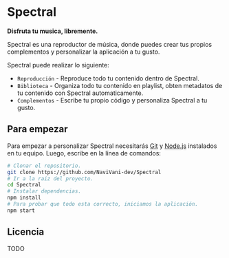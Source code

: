 # Spectral

**Disfruta tu musica, libremente.**

Spectral es una reproductor de música, donde puedes crear tus propios complementos y personalizar la aplicación a tu gusto.

Spectral puede realizar lo siguiente:

- `Reproducción` - Reproduce todo tu contenido dentro de Spectral.
- `Biblioteca` - Organiza todo tu contenido en playlist, obten metadatos de tu contenido con Spectral automaticamente.
- `Complementos` - Escribe tu propio código y personaliza Spectral a tu gusto.

## Para empezar

Para empezar a personalizar Spectral necesitarás [Git](https://git-scm.com) y [Node.js](https://nodejs.org/en/download/) instalados en tu equipo. Luego, escribe en la línea de comandos:

```bash
# Clonar el repositorio.
git clone https://github.com/NaviVani-dev/Spectral
# Ir a la raiz del proyecto.
cd Spectral
# Instalar dependencias.
npm install
# Para probar que todo esta correcto, iniciamos la aplicación.
npm start
```
## Licencia
TODO
